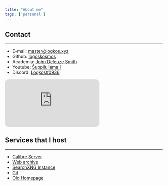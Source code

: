 ```yaml
---
title: "About me"
tags: ['personal']
---
```



## Contact
---

- E-mail: master@logkos.xyz 
- Github: [logoskosmos](https://github.com/logoskosmos)
- Academia: [John Deleuze Smith](https://independent.academia.edu/johndeleuzesmith) 
- Youtube: [Šuppiluliama I](https://www.youtube.com/channel/UCmOmeyWnJ54JJL8OPlJxPbQ)
- Discord: [Logkos#0936](https://discord.com/channels/@me/1072936889306320979) 

<iframe style="border-radius:12px" src="https://open.spotify.com/embed/playlist/5dKye2vwUkdgMVQZ1wx4o9?utm_source=generator&theme=0" width="60%" height="152" frameBorder="0" allowfullscreen="" allow="autoplay; clipboard-write; encrypted-media; fullscreen; picture-in-picture" loading="lazy"></iframe>

## Services that I host 
----
- [Calibre Server](https://calibre.logkos.xyz)
- [Web archive](https://archive.logkos.xyz)
- [SearchXNG Instance](https://search.logkos.xyz)
- [Git](https://git.logkos.xyz)
- [Old Homepage](/old/index.html)


